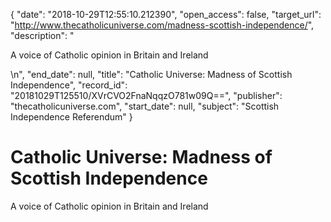 {
  "date": "2018-10-29T12:55:10.212390", 
  "open_access": false, 
  "target_url": "http://www.thecatholicuniverse.com/madness-scottish-independence/", 
  "description": "<p>A voice of Catholic opinion in Britain and Ireland</p>\n", 
  "end_date": null, 
  "title": "Catholic Universe: Madness of Scottish Independence", 
  "record_id": "20181029T125510/XVrCVO2FnaNqqzO781w09Q==", 
  "publisher": "thecatholicuniverse.com", 
  "start_date": null, 
  "subject": "Scottish Independence Referendum"
}

# Catholic Universe: Madness of Scottish Independence

<p>A voice of Catholic opinion in Britain and Ireland</p>
